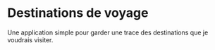 # Destinations de voyage

Une application simple pour garder une trace des destinations que je voudrais visiter.